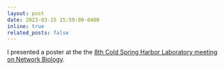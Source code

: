 ```yaml
---
layout: post
date: 2023-03-15 15:59:00-0400
inline: true
related_posts: false
---
```


I presented a poster at the the [8th Cold Spring Harbor Laboratory meeting on Network Biology](https://meetings.cshl.edu/meetings.aspx?meet=network&year=23).
